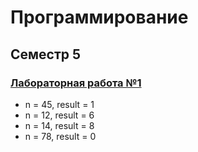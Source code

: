 # Программирование
## Семестр 5

### [Лабораторная работа №1](https://github.com/python-basic/sem5-lr1-matvuric)
- n = 45, result = 1
- n = 12, result = 6
- n = 14, result = 8
- n = 78, result = 0
